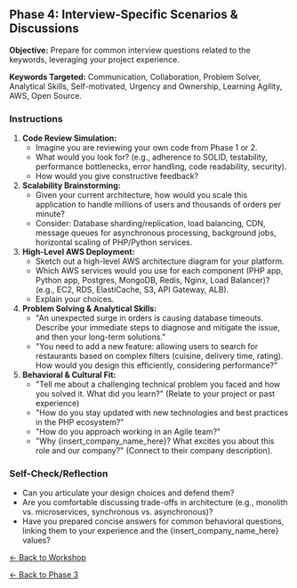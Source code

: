 ## Phase 4: Interview-Specific Scenarios & Discussions

**Objective:** Prepare for common interview questions related to the keywords, leveraging your project experience.

**Keywords Targeted:** Communication, Collaboration, Problem Solver, Analytical Skills, Self-motivated, Urgency and Ownership, Learning Agility, AWS, Open Source.

### Instructions
1. **Code Review Simulation:**
    - Imagine you are reviewing your own code from Phase 1 or 2.
    - What would you look for? (e.g., adherence to SOLID, testability, performance bottlenecks, error handling, code readability, security).
    - How would you give constructive feedback?
2. **Scalability Brainstorming:**
    - Given your current architecture, how would you scale this application to handle millions of users and thousands of orders per minute?
    - Consider: Database sharding/replication, load balancing, CDN, message queues for asynchronous processing, background jobs, horizontal scaling of PHP/Python services.
3. **High-Level AWS Deployment:**
    - Sketch out a high-level AWS architecture diagram for your platform.
    - Which AWS services would you use for each component (PHP app, Python app, Postgres, MongoDB, Redis, Nginx, Load Balancer)? (e.g., EC2, RDS, ElastiCache, S3, API Gateway, ALB).
    - Explain your choices.
4. **Problem Solving & Analytical Skills:**
    - "An unexpected surge in orders is causing database timeouts. Describe your immediate steps to diagnose and mitigate the issue, and then your long-term solutions."
    - "You need to add a new feature: allowing users to search for restaurants based on complex filters (cuisine, delivery time, rating). How would you design this efficiently, considering performance?"
5. **Behavioral & Cultural Fit:**
    - "Tell me about a challenging technical problem you faced and how you solved it. What did you learn?" (Relate to your project or past experience)
    - "How do you stay updated with new technologies and best practices in the PHP ecosystem?"
    - "How do you approach working in an Agile team?"
    - "Why {insert_company_name_here}? What excites you about this role and our company?" (Connect to their company description).

### Self-Check/Reflection
- Can you articulate your design choices and defend them?
- Are you comfortable discussing trade-offs in architecture (e.g., monolith vs. microservices, synchronous vs. asynchronous)?
- Have you prepared concise answers for common behavioral questions, linking them to your experience and the {insert_company_name_here} values?

[← Back to Workshop](/README.md#workshop)

[← Back to Phase 3](/workshop_docs/phase_3.md)
